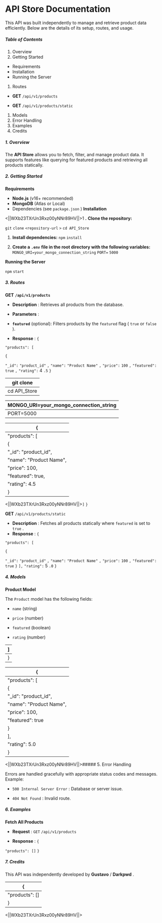 # API Store Documentation

This API was built independently to manage and retrieve product data efficiently. Below are the
details of its setup, routes, and usage.

##### Table of Contents

1. Overview
2. Getting Started

- Requirements
- Installation
- Running the Server

1. Routes

- **GET** `/api/v1/products`

- **GET** `/api/v1/products/static`

1. Models
2. Error Handling
3. Examples
4. Credits

##### 1. Overview

The **API Store** allows you to fetch, filter, and manage product data. It supports features like
querying for featured products and retrieving all products statically.

##### 2. Getting Started

**Requirements**

- **Node.js** (v16+ recommended)
- **MongoDB** (Atlas or Local)
- Dependencies (see `package.json` )
  **Installation**

<||WXb23TXrUn3Rxz00yNNr89HV||>1 **.** **Clone the repository:**

`git` `clone` `<repository-url` `>`
`cd API_Store`

1. **Install dependencies:**
   `npm` `install`

1. **Create a** **`.env`** **file in the root directory with the following variables:**
   `MONGO_URI=your_mongo_connection_string`
   `PORT=` `5000`

**Running the Server**

`npm` `start`

##### 3. Routes

**GET** **`/api/v1/products`**

- **Description** : Retrieves all products from the database.
- **Parameters** :

- **`featured`** (optional): Filters products by the `featured` flag ( `true` or `false` ).
- **Response** :
  `{`

`"products": [`

`{`

`"_id":` `"product_id"` `,`
`"name":` `"Product Name"` `,`
`"price":` `100` `,`
`"featured":` `true` `,`
`"rating":` 4 `.5`
`}`

| git clone <repository-url> |
| -------------------------- |
| cd API_Store               |

| MONGO_URI=your_mongo_connection_string |
| -------------------------------------- |
| PORT=5000                              |

| {                       |
| ----------------------- |
| "products": [           |
| {                       |
| "\_id": "product_id",   |
| "name": "Product Name", |
| "price": 100,           |
| "featured": true,       |
| "rating": 4.5           |
| }                       |

<||WXb23TXrUn3Rxz00yNNr89HV||>`]`
`}`

**GET** `/api/v1/products/static`

- **Description** : Fetches all products statically where `featured` is set to `true` .
- **Response** :
  `{`

`"products": [`

`{`

`"_id":` `"product_id"` `,`
`"name":` `"Product Name"` `,`
`"price":` `100` `,`
`"featured":` `true`
`}`
`],`
`"rating":` 5 `.0`
`}`

##### 4. Models

**Product Model**

The `Product` model has the following fields:

- `name` (string)

- `price` (number)

- `featured` (boolean)

- `rating` (number)

| ]   |
| --- |
| }   |

| {                       |
| ----------------------- |
| "products": [           |
| {                       |
| "\_id": "product_id",   |
| "name": "Product Name", |
| "price": 100,           |
| "featured": true        |
| }                       |
| ],                      |
| "rating": 5.0           |
| }                       |

<||WXb23TXrUn3Rxz00yNNr89HV||>##### 5. Error Handling

Errors are handled gracefully with appropriate status codes and messages. Example:

- `500 Internal Server Error` : Database or server issue.

- `404 Not Found` : Invalid route.

##### 6. Examples

**Fetch All Products**

- **Request** :
  `GET` `/api/v1/products`

- **Response** :
  `{`

`"products": []`
`}`

##### 7. Credits

This API was independently developed by **Gustavo** / **Darkpwd** .

| {              |
| -------------- |
| "products": [] |
| }              |

<||WXb23TXrUn3Rxz00yNNr89HV||>
